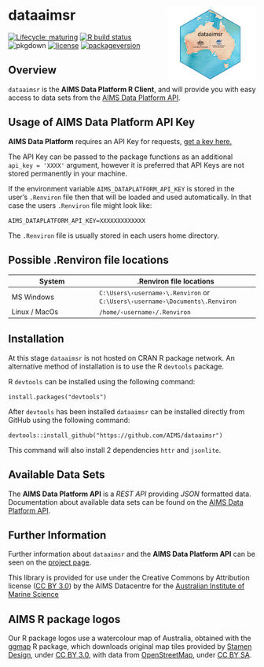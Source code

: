<!-- README.md is generated from README.Rmd. Please edit that file -->

dataaimsr <img src="man/figures/logo.png" width = 180 alt="dataaimsr Logo" align="right" />
===========================================================================================

<!-- badges: start -->

[![Lifecycle:
maturing](https://img.shields.io/badge/lifecycle-maturing-blue.svg)](https://www.tidyverse.org/lifecycle/#maturing)
[![R build
status](https://github.com/AIMS/data-platform-r/workflows/R-CMD-check/badge.svg)](https://github.com/AIMS/data-platform-r/actions)
![pkgdown](https://github.com/AIMS/data-platform-r/workflows/pkgdown/badge.svg)
[![license](https://img.shields.io/badge/license-CC%20BY%203.0%20AU-lightgrey.svg)](https://choosealicense.com/)
[![packageversion](https://img.shields.io/badge/Package%20version-1.0.1-orange.svg)](commits/master)
<!-- badges: end -->

Overview
--------

`dataaimsr` is the **AIMS Data Platform R Client**, and will provide you
with easy access to data sets from the [AIMS Data Platform
API](https://aims.github.io/data-platform).

Usage of AIMS Data Platform API Key
-----------------------------------

**AIMS Data Platform** requires an API Key for requests, [get a key
here.](https://aims.github.io/data-platform/key-request)

The API Key can be passed to the package functions as an additional
`api_key = 'XXXX'` argument, however it is preferred that API Keys are
not stored permanently in your machine.

If the environment variable `AIMS_DATAPLATFORM_API_KEY` is stored in the
user’s `.Renviron` file then that will be loaded and used automatically.
In that case the users `.Renviron` file might look like:

    AIMS_DATAPLATFORM_API_KEY=XXXXXXXXXXXXX

The `.Renviron` file is usually stored in each users home directory.

Possible .Renviron file locations
---------------------------------

<table>
<colgroup>
<col style="width: 35%" />
<col style="width: 64%" />
</colgroup>
<thead>
<tr class="header">
<th>System</th>
<th>.Renviron file locations</th>
</tr>
</thead>
<tbody>
<tr class="odd">
<td>MS Windows</td>
<td><code>C:\Users\‹username›\.Renviron</code> or <code>C:\Users\‹username›\Documents\.Renviron</code></td>
</tr>
<tr class="even">
<td>Linux / MacOs</td>
<td><code>/home/‹username›/.Renviron</code></td>
</tr>
</tbody>
</table>

Installation
------------

At this stage `dataaimsr` is not hosted on CRAN R package network. An
alternative method of installation is to use the R `devtools` package.

R `devtools` can be installed using the following command:

    install.packages("devtools")

After `devtools` has been installed `dataaimsr` can be installed
directly from GitHub using the following command:

    devtools::install_github("https://github.com/AIMS/dataaimsr")

This command will also install 2 dependencies `httr` and `jsonlite`.

Available Data Sets
-------------------

The **AIMS Data Platform API** is a *REST API* providing *JSON*
formatted data. Documentation about available data sets can be found on
the [AIMS Data Platform API](https://aims.github.io/data-platform).

Further Information
-------------------

Further information about `dataaimsr` and the **AIMS Data Platform API**
can be seen on the [project
page](https://aims.github.io/data-platform-r).

This library is provided for use under the Creative Commons by
Attribution license ([CC BY
3.0](https://creativecommons.org/licenses/by/3.0/au/legalcode)) by the
AIMS Datacentre for the [Australian Institute of Marine
Science](https://www.aims.gov.au)

AIMS R package logos
--------------------

Our R package logos use a watercolour map of Australia, obtained with
the [ggmap](https://cran.r-project.org/web/packages/ggmap/) R package,
which downloads original map tiles provided by [Stamen
Design](http://stamen.com), under [CC BY
3.0](http://creativecommons.org/licenses/by/3.0), with data from
[OpenStreetMap](http://openstreetmap.org), under [CC BY
SA](http://creativecommons.org/licenses/by-sa/3.0).
